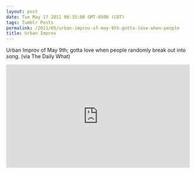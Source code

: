 ```yaml
---
layout: post
date: Tue May 17 2011 06:35:00 GMT-0500 (CDT)
tags: Tumblr Posts
permalink: /2011/05/urban-improv-of-may-9th-gotta-love-when-people
title: Urban Improv
---
```


Urban Improv of May 9th; gotta love when people randomly break out into song. (via The Daily What)

<iframe width="500" height="281" id="youtube_iframe" src="https://www.youtube.com/embed/soAk3F0wX9s?feature=oembed&amp;enablejsapi=1&amp;origin=http://safe.txmblr.com&amp;wmode=opaque" frameborder="0" allowfullscreen=""></iframe>
